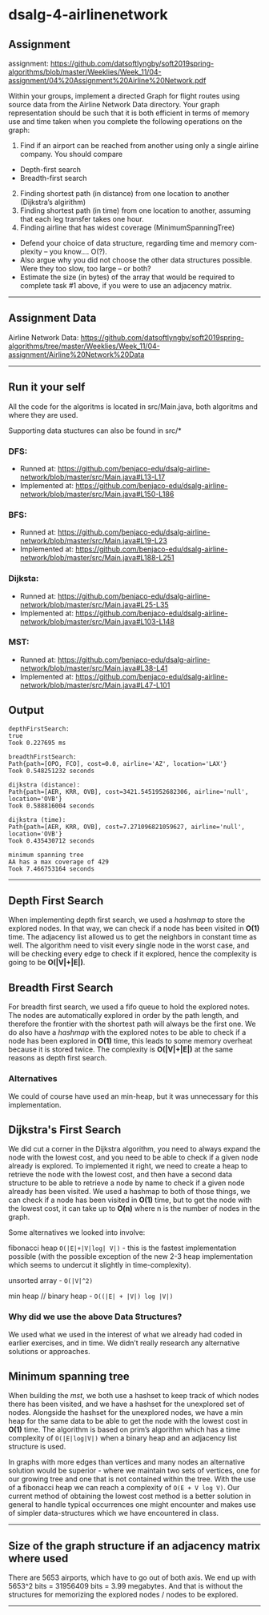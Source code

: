 # dsalg-4-airlinenetwork

## Assignment
assignment: https://github.com/datsoftlyngby/soft2019spring-algorithms/blob/master/Weeklies/Week_11/04-assignment/04%20Assignment%20Airline%20Network.pdf

Within your groups, implement a directed Graph for flight routes using source data from the Airline Network Data directory.
Your graph representation should be such that it is both efficient in terms of memory use and time taken when you complete the following operations on the graph:
1. Find if an airport can be reached from another using only a single airline company. You should compare
- Depth-first search
- Breadth-first search
2. Finding shortest path (in distance) from one location to another (Dijkstra’s algirithm)
3. Finding shortest path (in time) from one location to another, assuming that each leg transfer takes one hour.
4. Finding airline that has widest coverage (MinimumSpanningTree)

- Defend your choice of data structure, regarding time and memory com-
plexity – you know.... O(?).
- Also argue why you did not choose the other data structures possible.
Were they too slow, too large – or both?
- Estimate the size (in bytes) of the array that would be required to complete task #1 above, if you were to use an adjacency matrix.

----

## Assignment Data
Airline Network Data: https://github.com/datsoftlyngby/soft2019spring-algorithms/tree/master/Weeklies/Week_11/04-assignment/Airline%20Network%20Data

-----

## Run it your self

All the code for the algoritms is located in src/Main.java, both algoritms and where they are used.

Supporting data stuctures can also be found in src/*

### DFS:
- Runned at: https://github.com/benjaco-edu/dsalg-airline-network/blob/master/src/Main.java#L13-L17
- Implemented at: https://github.com/benjaco-edu/dsalg-airline-network/blob/master/src/Main.java#L150-L186

### BFS:
- Runned at: https://github.com/benjaco-edu/dsalg-airline-network/blob/master/src/Main.java#L19-L23
- Implemented at: https://github.com/benjaco-edu/dsalg-airline-network/blob/master/src/Main.java#L188-L251


### Dijksta:
- Runned at: https://github.com/benjaco-edu/dsalg-airline-network/blob/master/src/Main.java#L25-L35
- Implemented at: https://github.com/benjaco-edu/dsalg-airline-network/blob/master/src/Main.java#L103-L148

### MST:
- Runned at: https://github.com/benjaco-edu/dsalg-airline-network/blob/master/src/Main.java#L38-L41
- Implemented at: https://github.com/benjaco-edu/dsalg-airline-network/blob/master/src/Main.java#L47-L101


## Output
```
depthFirstSearch:
true
Took 0.227695 ms

breadthFirstSearch:
Path{path=[OPO, FCO], cost=0.0, airline='AZ', location='LAX'}
Took 0.548251232 seconds

dijkstra (distance):
Path{path=[AER, KRR, OVB], cost=3421.5451952682306, airline='null', location='OVB'}
Took 0.588816004 seconds

dijkstra (time):
Path{path=[AER, KRR, OVB], cost=7.271096821059627, airline='null', location='OVB'}
Took 0.435430712 seconds

minimum spanning tree
AA has a max coverage of 429
Took 7.466753164 seconds
```

------
## Depth First Search

When implementing depth first search, we used a _hashmap_ to store the explored nodes. In that way, we can check if a node has been visited in **O(1)** time. The adjacency list allowed us to get the neighbors in constant time as well. The algorithm need to visit every single node in the worst case, and will be checking every edge to check if it explored, hence the complexity is going to be **O(|V|+|E|)**.

## Breadth First Search

For breadth first search, we used a fifo queue to hold the explored notes. The nodes are automatically explored in order by the path length, and therefore the frontier with the shortest path will always be the first one. We do also have a _hashmap_ with the explored notes to be able to check if a node has been explored in **O(1)** time, this leads to some memory overheat because it is stored twice. The complexity is **O(|V|+|E|)** at the same reasons as depth first search.

### Alternatives

We could of course have used an min-heap, but it was unnecessary for this implementation.

## Dijkstra's First Search

We did cut a corner in the Dijkstra algorithm, you need to always expand the node with the lowest cost, and you need to be able to check if a given node already is explored. To implemented it right, we need to create a heap to retrieve the node with the lowest cost, and then have a second data structure to be able to retrieve a node by name to check if a given node already has been visited. We used a hashmap to both of those things, we can check if a node has been visited in **O(1)** time, but to get the node with the lowest cost, it can take up to **O(n)** where n is the number of nodes in the graph.

Some alternatives we looked into involve:

fibonacci heap `O(|E|+|V|log| V|)` - this is the fastest implementation possible (with the possible exception of the new 2-3 heap implementation which seems to undercut it slightly in time-complexity).

unsorted array - `O(|V|^2)`  

min heap // binary heap - `O((|E| + |V|) log |V|)`

### Why did we use the above Data Structures?

We used what we used in the interest of what we already had coded in earlier exercises, and in time. We didn’t really research any alternative solutions or approaches.

## Minimum spanning tree

When building the _mst_, we both use a hashset to keep track of which nodes there has been visited, and we have a hashset for the unexplored set of nodes. Alongside the hashset for the unexplored nodes, we have a min heap for the same data to be able to get the node with the lowest cost in **O(1)** time. The algorithm is based on prim’s algorithm which has a time complexity of `O(|E|log|V|)` when a binary heap and an adjacency list structure is used.

In graphs with more edges than vertices and many nodes an alternative solution would be superior - where we maintain two sets of vertices, one for our growing tree and one that is not contained within the tree. With the use of a fibonacci heap we can reach a complexity of `O(E + V log V)`. Our current method of obtaining the lowest cost method is a better solution in general to handle typical occurrences one might encounter and makes use of simpler data-structures which we have encountered in class. 

------



## Size of the graph structure if an adjacency matrix where used

There are 5653 airports, which have to go out of both axis. We end up with 5653^2 bits = 31956409 bits = 3.99 megabytes. And that is without the structures for memorizing the explored nodes / nodes to be explored.

--------




